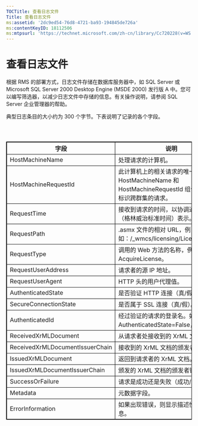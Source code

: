 ```yaml
---
TOCTitle: 查看日志文件
Title: 查看日志文件
ms:assetid: '2dc9ed54-76d8-4721-ba93-194845de726a'
ms:contentKeyID: 18112506
ms:mtpsurl: 'https://technet.microsoft.com/zh-cn/library/Cc720228(v=WS.10)'
---
```


查看日志文件
============

根据 RMS 的部署方式，日志文件存储在数据库服务器中，如 SQL Server 或 Microsoft SQL Server 2000 Desktop Engine (MSDE 2000) 发行版 A 中。您可以编写筛选器，以减少日志文件中存储的信息。有关操作说明，请参阅 SQL Server 企业管理器的帮助。

典型日志条目的大小约为 300 个字节。下表说明了记录的各个字段。

###  

 
<table style="border:1px solid black;">
<colgroup>
<col width="50%" />
<col width="50%" />
</colgroup>
<thead>
<tr class="header">
<th style="border:1px solid black;" >字段</th>
<th style="border:1px solid black;" >说明</th>
</tr>
</thead>
<tbody>
<tr class="odd">
<td style="border:1px solid black;">HostMachineName</td>
<td style="border:1px solid black;">处理请求的计算机。</td>
</tr>
<tr class="even">
<td style="border:1px solid black;">HostMachineRequestId</td>
<td style="border:1px solid black;">此计算机上的相关请求的唯一标识。HostMachineName 和 HostMachineRequestId 组合可以唯一标识跨群集的请求。</td>
</tr>
<tr class="odd">
<td style="border:1px solid black;">RequestTime</td>
<td style="border:1px solid black;">接收到请求的时间，以协调通用时间（格林威治标准时间）表示。</td>
</tr>
<tr class="even">
<td style="border:1px solid black;">RequestPath</td>
<td style="border:1px solid black;">.asmx 文件的相对 URL，例如：/_wmcs/licensing/License.asmx。</td>
</tr>
<tr class="odd">
<td style="border:1px solid black;">RequestType</td>
<td style="border:1px solid black;">调用的 Web 方法的名称，例如：AcquireLicense。</td>
</tr>
<tr class="even">
<td style="border:1px solid black;">RequestUserAddress</td>
<td style="border:1px solid black;">请求者的源 IP 地址。</td>
</tr>
<tr class="odd">
<td style="border:1px solid black;">RequestUserAgent</td>
<td style="border:1px solid black;">HTTP 头的用户代理值。</td>
</tr>
<tr class="even">
<td style="border:1px solid black;">AuthenticatedState</td>
<td style="border:1px solid black;">是否验证 HTTP 连接（真/假）。</td>
</tr>
<tr class="odd">
<td style="border:1px solid black;">SecureConnectionState</td>
<td style="border:1px solid black;">是否属于 SSL 连接（真/假）。</td>
</tr>
<tr class="even">
<td style="border:1px solid black;">AuthenticatedId</td>
<td style="border:1px solid black;">经过验证的请求的登录名。如果 AuthenticatedState=False，则为空。</td>
</tr>
<tr class="odd">
<td style="border:1px solid black;">ReceivedXrMLDocument</td>
<td style="border:1px solid black;">从请求者处接收到的 XrML 文档。</td>
</tr>
<tr class="even">
<td style="border:1px solid black;">ReceivedXrMLDocumentIssuerChain</td>
<td style="border:1px solid black;">接收到的 XrML 文档的颁发者链。</td>
</tr>
<tr class="odd">
<td style="border:1px solid black;">IssuedXrMLDocument</td>
<td style="border:1px solid black;">返回到请求者的 XrML 文档。</td>
</tr>
<tr class="even">
<td style="border:1px solid black;">IssuedXrMLDocumentIssuerChain</td>
<td style="border:1px solid black;">颁发的 XrML 文档的颁发者链。</td>
</tr>
<tr class="odd">
<td style="border:1px solid black;">SuccessOrFailure</td>
<td style="border:1px solid black;">请求是成功还是失败（成功/失败）。</td>
</tr>
<tr class="even">
<td style="border:1px solid black;">Metadata</td>
<td style="border:1px solid black;">元数据字段。</td>
</tr>
<tr class="odd">
<td style="border:1px solid black;">ErrorInformation</td>
<td style="border:1px solid black;">如果出现错误，则显示描述性的错误消息。</td>
</tr>
</tbody>
</table>
